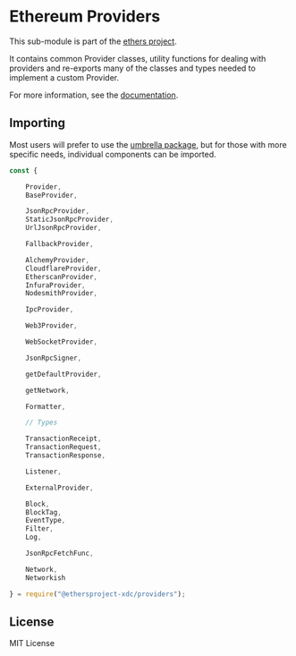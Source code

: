 Ethereum Providers
==================

This sub-module is part of the [ethers project](https://github.com/ethers-io/ethers.js).

It contains common Provider classes, utility functions for dealing with providers
and re-exports many of the classes and types needed to implement a custom Provider.

For more information, see the [documentation](https://docs.ethers.io/v5/api/providers/).


Importing
---------

Most users will prefer to use the [umbrella package](https://www.npmjs.com/package/ethers),
but for those with more specific needs, individual components can be imported.

```javascript
const {

    Provider,
    BaseProvider,

    JsonRpcProvider,
    StaticJsonRpcProvider,
    UrlJsonRpcProvider,

    FallbackProvider,

    AlchemyProvider,
    CloudflareProvider,
    EtherscanProvider,
    InfuraProvider,
    NodesmithProvider,

    IpcProvider,

    Web3Provider,

    WebSocketProvider,

    JsonRpcSigner,

    getDefaultProvider,

    getNetwork,

    Formatter,

    // Types

    TransactionReceipt,
    TransactionRequest,
    TransactionResponse,

    Listener,

    ExternalProvider,

    Block,
    BlockTag,
    EventType,
    Filter,
    Log,

    JsonRpcFetchFunc,

    Network,
    Networkish

} = require("@ethersproject-xdc/providers");
```


License
-------

MIT License
